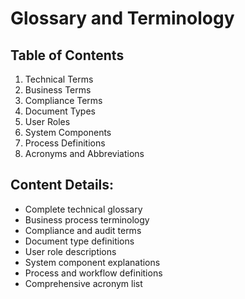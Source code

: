 # Glossary and Terminology

## Table of Contents
1. Technical Terms
2. Business Terms
3. Compliance Terms
4. Document Types
5. User Roles
6. System Components
7. Process Definitions
8. Acronyms and Abbreviations

## Content Details:
- Complete technical glossary
- Business process terminology
- Compliance and audit terms
- Document type definitions
- User role descriptions
- System component explanations
- Process and workflow definitions
- Comprehensive acronym list
